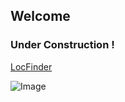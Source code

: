 ## Welcome 
### Under Construction !
[LocFinder](/LocFinder/2.html)

![Image](https://images.unsplash.com/photo-1519785254496-edc1cf3a419a?ixlib=rb-0.3.5&ixid=eyJhcHBfaWQiOjEyMDd9&s=53eb069b884bd47d18a0b5f9c2f527e0&auto=format&fit=crop&w=1400&q=80)
